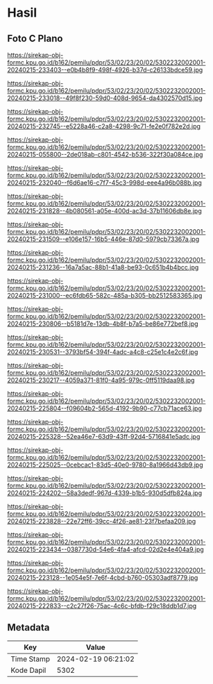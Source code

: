 # Hasil

## Foto C Plano

https://sirekap-obj-formc.kpu.go.id/b162/pemilu/pdpr/53/02/23/20/02/5302232002001-20240215-233403--e0b4b8f9-498f-4926-b37d-c26133bdce59.jpg

https://sirekap-obj-formc.kpu.go.id/b162/pemilu/pdpr/53/02/23/20/02/5302232002001-20240215-233018--49f8f230-59d0-408d-9654-da4302570d15.jpg

https://sirekap-obj-formc.kpu.go.id/b162/pemilu/pdpr/53/02/23/20/02/5302232002001-20240215-232745--e5228a46-c2a8-4298-9c71-fe2e0f782e2d.jpg

https://sirekap-obj-formc.kpu.go.id/b162/pemilu/pdpr/53/02/23/20/02/5302232002001-20240215-055800--2de018ab-c801-4542-b536-322f30a084ce.jpg

https://sirekap-obj-formc.kpu.go.id/b162/pemilu/pdpr/53/02/23/20/02/5302232002001-20240215-232040--f6d6ae16-c7f7-45c3-998d-eee4a96b088b.jpg

https://sirekap-obj-formc.kpu.go.id/b162/pemilu/pdpr/53/02/23/20/02/5302232002001-20240215-231828--4b080561-a05e-400d-ac3d-37b11606db8e.jpg

https://sirekap-obj-formc.kpu.go.id/b162/pemilu/pdpr/53/02/23/20/02/5302232002001-20240215-231509--e106e157-16b5-446e-87d0-5979cb73367a.jpg

https://sirekap-obj-formc.kpu.go.id/b162/pemilu/pdpr/53/02/23/20/02/5302232002001-20240215-231236--16a7a5ac-88b1-41a8-be93-0c651b4b4bcc.jpg

https://sirekap-obj-formc.kpu.go.id/b162/pemilu/pdpr/53/02/23/20/02/5302232002001-20240215-231000--ec6fdb65-582c-485a-b305-bb2512583365.jpg

https://sirekap-obj-formc.kpu.go.id/b162/pemilu/pdpr/53/02/23/20/02/5302232002001-20240215-230806--b5181d7e-13db-4b8f-b7a5-be86e772bef8.jpg

https://sirekap-obj-formc.kpu.go.id/b162/pemilu/pdpr/53/02/23/20/02/5302232002001-20240215-230531--3793bf54-394f-4adc-a4c8-c25e1c4e2c6f.jpg

https://sirekap-obj-formc.kpu.go.id/b162/pemilu/pdpr/53/02/23/20/02/5302232002001-20240215-230217--4059a371-81f0-4a95-979c-0ff5119daa98.jpg

https://sirekap-obj-formc.kpu.go.id/b162/pemilu/pdpr/53/02/23/20/02/5302232002001-20240215-225804--f09604b2-565d-4192-9b90-c77cb71ace63.jpg

https://sirekap-obj-formc.kpu.go.id/b162/pemilu/pdpr/53/02/23/20/02/5302232002001-20240215-225328--52ea46e7-63d9-43ff-92d4-5716841e5adc.jpg

https://sirekap-obj-formc.kpu.go.id/b162/pemilu/pdpr/53/02/23/20/02/5302232002001-20240215-225025--0cebcac1-83d5-40e0-9780-8a1966d43db9.jpg

https://sirekap-obj-formc.kpu.go.id/b162/pemilu/pdpr/53/02/23/20/02/5302232002001-20240215-224202--58a3dedf-967d-4339-b1b5-930d5dfb824a.jpg

https://sirekap-obj-formc.kpu.go.id/b162/pemilu/pdpr/53/02/23/20/02/5302232002001-20240215-223828--22e72ff6-39cc-4f26-ae81-23f7befaa209.jpg

https://sirekap-obj-formc.kpu.go.id/b162/pemilu/pdpr/53/02/23/20/02/5302232002001-20240215-223434--0387730d-54e6-4fa4-afcd-02d2e4e404a9.jpg

https://sirekap-obj-formc.kpu.go.id/b162/pemilu/pdpr/53/02/23/20/02/5302232002001-20240215-223128--1e054e5f-7e6f-4cbd-b760-05303adf8779.jpg

https://sirekap-obj-formc.kpu.go.id/b162/pemilu/pdpr/53/02/23/20/02/5302232002001-20240215-222833--c2c27f26-75ac-4c6c-bfdb-f29c18ddb1d7.jpg


## Metadata

| Key        | Value               |
| ---------- | ------------------- |
| Time Stamp | 2024-02-19 06:21:02 |
| Kode Dapil | 5302                |



